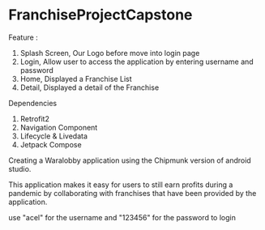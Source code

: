 # FranchiseProjectCapstone
Feature :
1. Splash Screen, Our Logo before move into login page
2. Login, Allow user to access the application by entering username and password
3. Home, Displayed a Franchise List
4. Detail, Displayed a detail of the Franchise

Dependencies
1. Retrofit2
2. Navigation Component
3. Lifecycle & Livedata
4. Jetpack Compose

Creating a Waralobby application using the Chipmunk version of android studio.

This application makes it easy for users to still earn profits during a pandemic by collaborating with franchises that have been provided by the application.

use "acel" for the username and "123456" for the password to login
